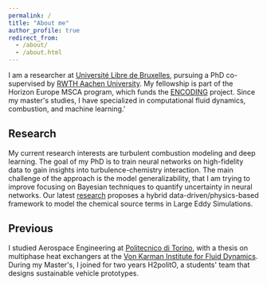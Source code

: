 ```yaml
---
permalink: /
title: "About me"
author_profile: true
redirect_from: 
  - /about/
  - /about.html
---
```


I am a researcher at [Université Libre de Bruxelles](https://www.ulb.be), pursuing a PhD co-supervised by [RWTH Aachen University](https://www.rwth-aachen.de/cms/~a/root/). My fellowship is part of the Horizon Europe MSCA program, which funds the [ENCODING](https://encoding.ulb.be) project. Since my master's studies, I have specialized in computational fluid dynamics, combustion, and machine learning.'

Research
------
My current research interests are turbulent combustion modeling and deep learning. The goal of my PhD is to train neural networks on high-fidelity data to gain insights into turbulence-chemistry interaction. The main challenge of the approach is the model generalizability, that I am trying to improve focusing on Bayesian techniques to quantify uncertainty in neural networks. Our latest [research](https://link.springer.com/article/10.1007/s10494-024-00626-3) proposes a hybrid data-driven/physics-based framework to model the chemical source terms in Large Eddy Simulations.

Previous
------
I studied Aerospace Engineering at [Politecnico di Torino](https://www.polito.it), with a thesis on multiphase heat exchangers at the [Von Karman Institute for Fluid Dynamics](https://www.vki.ac.be). During my Master's, I joined for two years H2politO, a students' team that designs sustainable vehicle prototypes.

